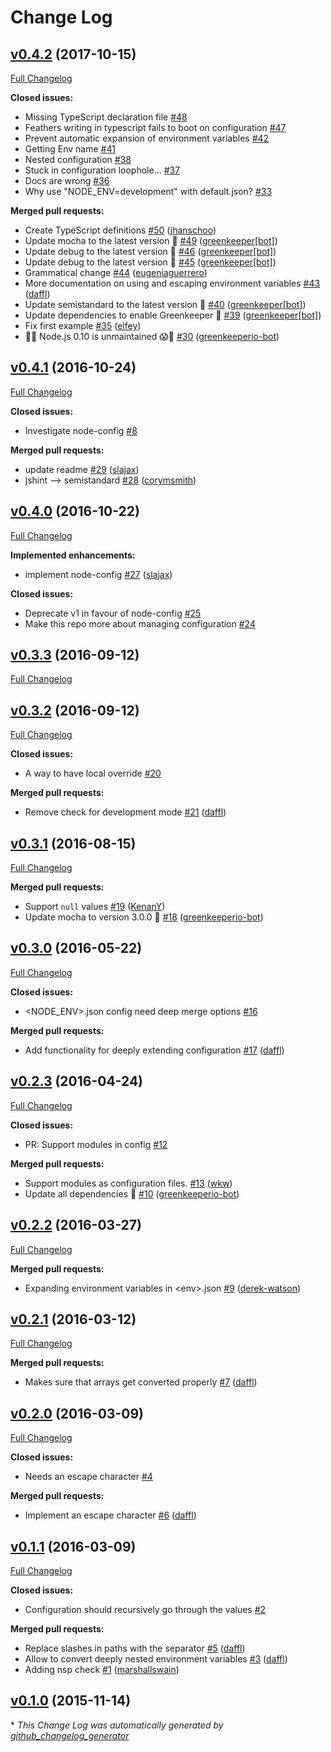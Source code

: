 # Change Log

## [v0.4.2](https://github.com/feathersjs/feathers-configuration/tree/v0.4.2) (2017-10-15)
[Full Changelog](https://github.com/feathersjs/feathers-configuration/compare/v0.4.1...v0.4.2)

**Closed issues:**

- Missing TypeScript declaration file [\#48](https://github.com/feathersjs/feathers-configuration/issues/48)
- Feathers writing in typescript fails to boot on configuration [\#47](https://github.com/feathersjs/feathers-configuration/issues/47)
- Prevent automatic expansion of environment variables [\#42](https://github.com/feathersjs/feathers-configuration/issues/42)
- Getting Env name [\#41](https://github.com/feathersjs/feathers-configuration/issues/41)
- Nested configuration [\#38](https://github.com/feathersjs/feathers-configuration/issues/38)
- Stuck in configuration loophole... [\#37](https://github.com/feathersjs/feathers-configuration/issues/37)
- Docs are wrong [\#36](https://github.com/feathersjs/feathers-configuration/issues/36)
- Why use "NODE\_ENV=development" with default.json? [\#33](https://github.com/feathersjs/feathers-configuration/issues/33)

**Merged pull requests:**

- Create TypeScript definitions [\#50](https://github.com/feathersjs/feathers-configuration/pull/50) ([jhanschoo](https://github.com/jhanschoo))
- Update mocha to the latest version 🚀 [\#49](https://github.com/feathersjs/feathers-configuration/pull/49) ([greenkeeper[bot]](https://github.com/apps/greenkeeper))
- Update debug to the latest version 🚀 [\#46](https://github.com/feathersjs/feathers-configuration/pull/46) ([greenkeeper[bot]](https://github.com/apps/greenkeeper))
- Update debug to the latest version 🚀 [\#45](https://github.com/feathersjs/feathers-configuration/pull/45) ([greenkeeper[bot]](https://github.com/apps/greenkeeper))
- Grammatical change [\#44](https://github.com/feathersjs/feathers-configuration/pull/44) ([eugeniaguerrero](https://github.com/eugeniaguerrero))
- More documentation on using and escaping environment variables [\#43](https://github.com/feathersjs/feathers-configuration/pull/43) ([daffl](https://github.com/daffl))
- Update semistandard to the latest version 🚀 [\#40](https://github.com/feathersjs/feathers-configuration/pull/40) ([greenkeeper[bot]](https://github.com/apps/greenkeeper))
- Update dependencies to enable Greenkeeper 🌴 [\#39](https://github.com/feathersjs/feathers-configuration/pull/39) ([greenkeeper[bot]](https://github.com/apps/greenkeeper))
- Fix first example [\#35](https://github.com/feathersjs/feathers-configuration/pull/35) ([elfey](https://github.com/elfey))
- 👻😱 Node.js 0.10 is unmaintained 😱👻 [\#30](https://github.com/feathersjs/feathers-configuration/pull/30) ([greenkeeperio-bot](https://github.com/greenkeeperio-bot))

## [v0.4.1](https://github.com/feathersjs/feathers-configuration/tree/v0.4.1) (2016-10-24)
[Full Changelog](https://github.com/feathersjs/feathers-configuration/compare/v0.4.0...v0.4.1)

**Closed issues:**

- Investigate node-config [\#8](https://github.com/feathersjs/feathers-configuration/issues/8)

**Merged pull requests:**

- update readme [\#29](https://github.com/feathersjs/feathers-configuration/pull/29) ([slajax](https://github.com/slajax))
- jshint —\> semistandard [\#28](https://github.com/feathersjs/feathers-configuration/pull/28) ([corymsmith](https://github.com/corymsmith))

## [v0.4.0](https://github.com/feathersjs/feathers-configuration/tree/v0.4.0) (2016-10-22)
[Full Changelog](https://github.com/feathersjs/feathers-configuration/compare/v0.3.3...v0.4.0)

**Implemented enhancements:**

- implement node-config [\#27](https://github.com/feathersjs/feathers-configuration/pull/27) ([slajax](https://github.com/slajax))

**Closed issues:**

- Deprecate v1 in favour of node-config [\#25](https://github.com/feathersjs/feathers-configuration/issues/25)
- Make this repo more about managing configuration [\#24](https://github.com/feathersjs/feathers-configuration/issues/24)

## [v0.3.3](https://github.com/feathersjs/feathers-configuration/tree/v0.3.3) (2016-09-12)
[Full Changelog](https://github.com/feathersjs/feathers-configuration/compare/v0.3.2...v0.3.3)

## [v0.3.2](https://github.com/feathersjs/feathers-configuration/tree/v0.3.2) (2016-09-12)
[Full Changelog](https://github.com/feathersjs/feathers-configuration/compare/v0.3.1...v0.3.2)

**Closed issues:**

- A way to have local override [\#20](https://github.com/feathersjs/feathers-configuration/issues/20)

**Merged pull requests:**

- Remove check for development mode [\#21](https://github.com/feathersjs/feathers-configuration/pull/21) ([daffl](https://github.com/daffl))

## [v0.3.1](https://github.com/feathersjs/feathers-configuration/tree/v0.3.1) (2016-08-15)
[Full Changelog](https://github.com/feathersjs/feathers-configuration/compare/v0.3.0...v0.3.1)

**Merged pull requests:**

- Support `null` values [\#19](https://github.com/feathersjs/feathers-configuration/pull/19) ([KenanY](https://github.com/KenanY))
- Update mocha to version 3.0.0 🚀 [\#18](https://github.com/feathersjs/feathers-configuration/pull/18) ([greenkeeperio-bot](https://github.com/greenkeeperio-bot))

## [v0.3.0](https://github.com/feathersjs/feathers-configuration/tree/v0.3.0) (2016-05-22)
[Full Changelog](https://github.com/feathersjs/feathers-configuration/compare/v0.2.3...v0.3.0)

**Closed issues:**

- \<NODE\_ENV\>.json config need deep merge options [\#16](https://github.com/feathersjs/feathers-configuration/issues/16)

**Merged pull requests:**

- Add functionality for deeply extending configuration [\#17](https://github.com/feathersjs/feathers-configuration/pull/17) ([daffl](https://github.com/daffl))

## [v0.2.3](https://github.com/feathersjs/feathers-configuration/tree/v0.2.3) (2016-04-24)
[Full Changelog](https://github.com/feathersjs/feathers-configuration/compare/v0.2.2...v0.2.3)

**Closed issues:**

- PR: Support modules in config [\#12](https://github.com/feathersjs/feathers-configuration/issues/12)

**Merged pull requests:**

- Support modules as configuration files. [\#13](https://github.com/feathersjs/feathers-configuration/pull/13) ([wkw](https://github.com/wkw))
- Update all dependencies 🌴 [\#10](https://github.com/feathersjs/feathers-configuration/pull/10) ([greenkeeperio-bot](https://github.com/greenkeeperio-bot))

## [v0.2.2](https://github.com/feathersjs/feathers-configuration/tree/v0.2.2) (2016-03-27)
[Full Changelog](https://github.com/feathersjs/feathers-configuration/compare/v0.2.1...v0.2.2)

**Merged pull requests:**

- Expanding environment variables in \<env\>.json [\#9](https://github.com/feathersjs/feathers-configuration/pull/9) ([derek-watson](https://github.com/derek-watson))

## [v0.2.1](https://github.com/feathersjs/feathers-configuration/tree/v0.2.1) (2016-03-12)
[Full Changelog](https://github.com/feathersjs/feathers-configuration/compare/v0.2.0...v0.2.1)

**Merged pull requests:**

- Makes sure that arrays get converted properly [\#7](https://github.com/feathersjs/feathers-configuration/pull/7) ([daffl](https://github.com/daffl))

## [v0.2.0](https://github.com/feathersjs/feathers-configuration/tree/v0.2.0) (2016-03-09)
[Full Changelog](https://github.com/feathersjs/feathers-configuration/compare/v0.1.1...v0.2.0)

**Closed issues:**

- Needs an escape character [\#4](https://github.com/feathersjs/feathers-configuration/issues/4)

**Merged pull requests:**

- Implement an escape character [\#6](https://github.com/feathersjs/feathers-configuration/pull/6) ([daffl](https://github.com/daffl))

## [v0.1.1](https://github.com/feathersjs/feathers-configuration/tree/v0.1.1) (2016-03-09)
[Full Changelog](https://github.com/feathersjs/feathers-configuration/compare/v0.1.0...v0.1.1)

**Closed issues:**

- Configuration should recursively go through the values  [\#2](https://github.com/feathersjs/feathers-configuration/issues/2)

**Merged pull requests:**

- Replace slashes in paths with the separator [\#5](https://github.com/feathersjs/feathers-configuration/pull/5) ([daffl](https://github.com/daffl))
- Allow to convert deeply nested environment variables [\#3](https://github.com/feathersjs/feathers-configuration/pull/3) ([daffl](https://github.com/daffl))
- Adding nsp check [\#1](https://github.com/feathersjs/feathers-configuration/pull/1) ([marshallswain](https://github.com/marshallswain))

## [v0.1.0](https://github.com/feathersjs/feathers-configuration/tree/v0.1.0) (2015-11-14)


\* *This Change Log was automatically generated by [github_changelog_generator](https://github.com/skywinder/Github-Changelog-Generator)*